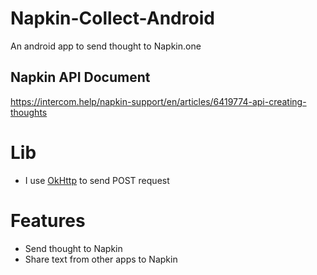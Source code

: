 # Napkin-Collect-Android
An android app to send thought to Napkin.one

## Napkin API Document 
https://intercom.help/napkin-support/en/articles/6419774-api-creating-thoughts

# Lib
- I use [OkHttp](https://square.github.io/okhttp/) to send POST request

# Features
- Send thought to Napkin
- Share text from other apps to Napkin
